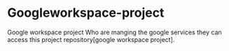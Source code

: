 # Googleworkspace-project
Google workspace project
Who are manging the google services they can access this project repository[google workspace project].
